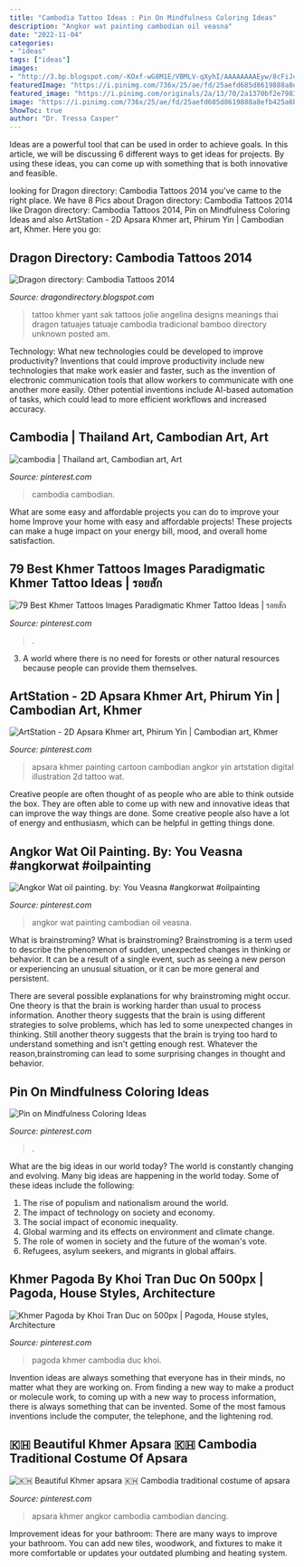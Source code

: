 ```yaml
---
title: "Cambodia Tattoo Ideas : Pin On Mindfulness Coloring Ideas"
description: "Angkor wat painting cambodian oil veasna"
date: "2022-11-04"
categories:
- "ideas"
tags: ["ideas"]
images:
- "http://3.bp.blogspot.com/-KOxf-wG8M1E/VBMLV-qXyhI/AAAAAAAAEyw/8cFiJc_VFAo/s1600/cambodia%2Btattoos%2B(24).jpg"
featuredImage: "https://i.pinimg.com/736x/25/ae/fd/25aefd685d8619888a8efb425a6b361f.jpg"
featured_image: "https://i.pinimg.com/originals/2a/13/70/2a1370bf2e79838170cfb61cc7983e53.jpg"
image: "https://i.pinimg.com/736x/25/ae/fd/25aefd685d8619888a8efb425a6b361f.jpg"
ShowToc: true
author: "Dr. Tressa Casper"
---
```



Ideas are a powerful tool that can be used in order to achieve goals. In this article, we will be discussing 6 different ways to get ideas for projects. By using these ideas, you can come up with something that is both innovative and feasible.

	

		
looking for Dragon directory: Cambodia Tattoos 2014 you've came to the right place. We have 8 Pics about Dragon directory: Cambodia Tattoos 2014 like Dragon directory: Cambodia Tattoos 2014, Pin on Mindfulness Coloring Ideas and also ArtStation - 2D Apsara Khmer art, Phirum Yin | Cambodian art, Khmer. Here you go:
		
    
## Dragon Directory: Cambodia Tattoos 2014

<img loading=lazy src="http://3.bp.blogspot.com/-KOxf-wG8M1E/VBMLV-qXyhI/AAAAAAAAEyw/8cFiJc_VFAo/s1600/cambodia%2Btattoos%2B(24).jpg" onerror="this.onerror=null;this.src='https://tse4.mm.bing.net/th?id=OIP.LJ2Bf7kKj3n2_GfuWAQ6dQHaIE&amp;pid=15.1';" alt="Dragon directory: Cambodia Tattoos 2014">

_Source: dragondirectory.blogspot.com_

>tattoo khmer yant sak tattoos jolie angelina designs meanings thai dragon tatuajes tatuaje cambodia tradicional bamboo directory unknown posted am. 

	

Technology: What new technologies could be developed to improve productivity?
Inventions that could improve productivity include new technologies that make work easier and faster, such as the invention of electronic communication tools that allow workers to communicate with one another more easily. Other potential inventions include AI-based automation of tasks, which could lead to more efficient workflows and increased accuracy.

    
## Cambodia | Thailand Art, Cambodian Art, Art

<img loading=lazy src="https://i.pinimg.com/736x/ac/03/74/ac03747abc884ab358bf997c16980531.jpg" onerror="this.onerror=null;this.src='https://tse4.mm.bing.net/th?id=OIP.xO6qcDcT6qVjuQ188AuZxwHaLH&amp;pid=15.1';" alt="cambodia | Thailand art, Cambodian art, Art">

_Source: pinterest.com_

>cambodia cambodian. 

	

What are some easy and affordable projects you can do to improve your home
Improve your home with easy and affordable projects! These projects can make a huge impact on your energy bill, mood, and overall home satisfaction.

    
## 79 Best Khmer Tattoos Images Paradigmatic Khmer Tattoo Ideas | รอยสัก

<img loading=lazy src="https://i.pinimg.com/736x/2b/70/27/2b7027755b8d504891042d8fdfc0f45a.jpg" onerror="this.onerror=null;this.src='https://tse1.mm.bing.net/th?id=OIP.xYoFHX1SF1fhMmxXKhMA_wHaKE&amp;pid=15.1';" alt="79 Best Khmer Tattoos Images Paradigmatic Khmer Tattoo Ideas | รอยสัก">

_Source: pinterest.com_

>. 

	

3. A world where there is no need for forests or other natural resources because people can provide them themselves. 

    
## ArtStation - 2D Apsara Khmer Art, Phirum Yin | Cambodian Art, Khmer

<img loading=lazy src="https://i.pinimg.com/736x/c9/db/33/c9db330a80577dcc4455f94d26c2041c--angkor-wat-natural-resources.jpg" onerror="this.onerror=null;this.src='https://tse4.mm.bing.net/th?id=OIP.VelYYyLg9KwWb9ETBo864AHaF8&amp;pid=15.1';" alt="ArtStation - 2D Apsara Khmer art, Phirum Yin | Cambodian art, Khmer">

_Source: pinterest.com_

>apsara khmer painting cartoon cambodian angkor yin artstation digital illustration 2d tattoo wat. 

	

Creative people are often thought of as people who are able to think outside the box. They are often able to come up with new and innovative ideas that can improve the way things are done. Some creative people also have a lot of energy and enthusiasm, which can be helpful in getting things done.

    
## Angkor Wat Oil Painting. By: You Veasna #angkorwat #oilpainting

<img loading=lazy src="https://i.pinimg.com/originals/7b/92/28/7b9228a433b8f7554565a141443f8bd7.jpg" onerror="this.onerror=null;this.src='https://tse1.mm.bing.net/th?id=OIP.-EmI_vJgAvpCeBvbzoOXiwHaDo&amp;pid=15.1';" alt="Angkor Wat oil painting. by: You Veasna #angkorwat #oilpainting">

_Source: pinterest.com_

>angkor wat painting cambodian oil veasna. 

	

What is brainstroming?
What is brainstroming?
Brainstroming is a term used to describe the phenomenon of sudden, unexpected changes in thinking or behavior. It can be a result of a single event, such as seeing a new person or experiencing an unusual situation, or it can be more general and persistent.

There are several possible explanations for why brainstroming might occur. One theory is that the brain is working harder than usual to process information. Another theory suggests that the brain is using different strategies to solve problems, which has led to some unexpected changes in thinking. Still another theory suggests that the brain is trying too hard to understand something and isn't getting enough rest. Whatever the reason,brainstroming can lead to some surprising changes in thought and behavior.

    
## Pin On Mindfulness Coloring Ideas

<img loading=lazy src="https://i.pinimg.com/736x/25/ae/fd/25aefd685d8619888a8efb425a6b361f.jpg" onerror="this.onerror=null;this.src='https://tse3.mm.bing.net/th?id=OIP.eqwnjzNWg-_kO75tloWCsAHaKd&amp;pid=15.1';" alt="Pin on Mindfulness Coloring Ideas">

_Source: pinterest.com_

>. 

	

What are the big ideas in our world today?
The world is constantly changing and evolving. Many big ideas are happening in the world today. Some of these ideas include the following:
1. The rise of populism and nationalism around the world.
2. The impact of technology on society and economy.
3. The social impact of economic inequality. 
4. Global warming and its effects on environment and climate change. 
5. The role of women in society and the future of the woman's vote. 
6. Refugees, asylum seekers, and migrants in global affairs. 

    
## Khmer Pagoda By Khoi Tran Duc On 500px | Pagoda, House Styles, Architecture

<img loading=lazy src="https://i.pinimg.com/originals/e8/46/29/e846292780ee6aea179a050b827cd32d.jpg" onerror="this.onerror=null;this.src='https://tse2.mm.bing.net/th?id=OIP.nyKoNJWep1u2Zp97e2e60QHaE8&amp;pid=15.1';" alt="Khmer Pagoda by Khoi Tran Duc on 500px | Pagoda, House styles, Architecture">

_Source: pinterest.com_

>pagoda khmer cambodia duc khoi. 

	

Invention ideas are always something that everyone has in their minds, no matter what they are working on. From finding a new way to make a product or molecule work, to coming up with a new way to process information, there is always something that can be invented. Some of the most famous inventions include the computer, the telephone, and the lightening rod.

    
## 🇰🇭 Beautiful Khmer Apsara 🇰🇭 Cambodia Traditional Costume Of Apsara

<img loading=lazy src="https://i.pinimg.com/originals/2a/13/70/2a1370bf2e79838170cfb61cc7983e53.jpg" onerror="this.onerror=null;this.src='https://tse4.mm.bing.net/th?id=OIP.VczfnzJUQQ50FegjhTDMtQHaLF&amp;pid=15.1';" alt="🇰🇭 Beautiful Khmer apsara 🇰🇭 Cambodia traditional costume of apsara">

_Source: pinterest.com_

>apsara khmer angkor cambodia cambodian dancing. 

	

Improvement ideas for your bathroom:
There are many ways to improve your bathroom. You can add new tiles, woodwork, and fixtures to make it more comfortable or updates your outdated plumbing and heating system.

